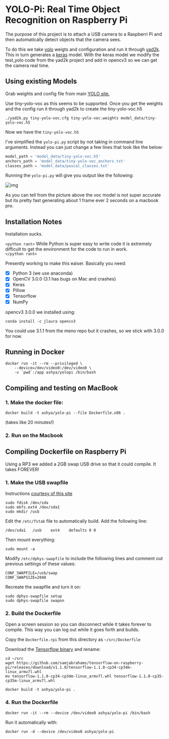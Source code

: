 # YOLO-Pi: Real Time Object Recognition on Raspberry Pi

The purpose of this project is to attach a USB camera to a Raspberri Pi and then automatically detect objects that the camera sees.  

To do this we take [yolo](https://pjreddie.com/darknet/yolo/) weigts and configuration and run it through [yad2k](https://github.com/allanzelener/YAD2K).  This in turn generates a [keras](https://keras.io/) model.  With the keras model we modify the test_yolo code from the yad2k project and add in opencv3 so we can get the camera real time.  

## Using existing Models

Grab weights and config file from main [YOLO site.](https://pjreddie.com/darknet/yolo/)

Use tiny-yolo-voc as this seems to be supported. Once you get the weights and the config run it through yad2k to create the tiny-yolo-voc.h5

```
./yad2k.py tiny-yolo-voc.cfg tiny-yolo-voc.weights model_data/tiny-yolo-voc.h5
```
Now we have the ```tiny-yolo-voc.h5```

I've simplified the ```yolo-pi.py``` script by not taking in command line arguments.  Instead you can just change a few lines that look like the below:

```python
model_path = 'model_data/tiny-yolo-voc.h5'
anchors_path = 'model_data/tiny-yolo-voc_anchors.txt'
classes_path = 'model_data/pascal_classes.txt'
```

Running the ```yolo-pi.py``` will give you output like the following:

![img](src/images/example.png)

As you can tell from the picture above the voc model is not super accurate but its pretty fast generating about 1 frame ever 2 seconds on a macbook pro. 

## Installation Notes
Installation sucks.  

```<python rant>``` 
While Python is super easy to write code it is extremely difficult to get the environment for the code to run in work.  
```</python rant>``` 

Presently working to make this eaiser.  Basically you need: 

* [x] Python 3 (we use anaconda)
* [x] OpenCV 3.0.0 (3.1 has bugs on Mac and crashes)
* [x] Keras
* [x] Pillow
* [x] Tensorflow
* [x] NumPy
 
opencv3 3.0.0 we installed using:

```
conda install -c jlaura opencv3
```
You could use 3.1.1 from the meno repo but it crashes, so we stick with 3.0.0 for now. 

## Running in Docker


```
docker run -it --rm --privileged \
	--device=/dev/video0:/dev/video0 \
	-v `pwd`:/app ashya/yolopi /bin/bash
```
## Compiling and testing on MacBook

### 1. Make the docker file:
```
docker build -t ashya/yolo-pi --file Dockerfile.x86 .
```
(takes like 20 minutes!)

### 2. Run on the Macbook


## Compiling Dockerfile on Raspberry Pi

Using a RP3 we added a 2GB swap USB drive so that it could compile.  It takes FOREVER!

### 1. Make the USB swapfile

Instructions [courtesy of this site](https://pithings.wordpress.com/2016/06/03/how-to-mount-a-usb-drive-and-move-the-swap-file-on-raspbian/)

```
sudo fdisk /dev/sda
sudo mkfs.ext4 /dev/sda1
sudo mkdir /usb
```

Edit the ```/etc/fstab``` file to automatically build.  Add the following line:

```
/dev/sda1	/usb	ext4	defaults 0 0
```

Then mount everything:

```
sudo mount -a
```

Modify ```/etc/dphys-swapfile``` to include the following lines and comment out previous settings of these values:

```
CONF_SWAPFILE=/usb/swap
CONF_SWAPSIZE=2048
```

Recreate the swapfile and turn it on: 

```
sudo dphys-swapfile setup
sudo dphys-swapfile swapon
```

### 2. Build the Dockerfile

Open a screen session so you can disconnect while it takes forever to compile.  This way you can log out while it goes forth and builds. 

Copy the ```Dockerfile.rpi``` from this directory as ```~/src/Dockerfile```

Download the [Tensorflow binary](https://github.com/samjabrahams/tensorflow-on-raspberry-pi/releases/) and rename: 

```
cd ~/src
wget https://github.com/samjabrahams/tensorflow-on-raspberry-pi/releases/download/v1.1.0/tensorflow-1.1.0-cp34-cp34m-linux_armv7l.whl
mv tensorflow-1.1.0-cp34-cp34m-linux_armv7l.whl tensorflow-1.1.0-cp35-cp35m-linux_armv7l.whl

docker build -t ashya/yolo-pi .
```


### 4. Run the Dockerfile

```
docker run -it --rm --device /dev/video0 ashya/yolo-pi /bin/bash
```

Run it automatically with: 

```
docker run -d --device /dev/video0 ashya/yolo-pi
```



